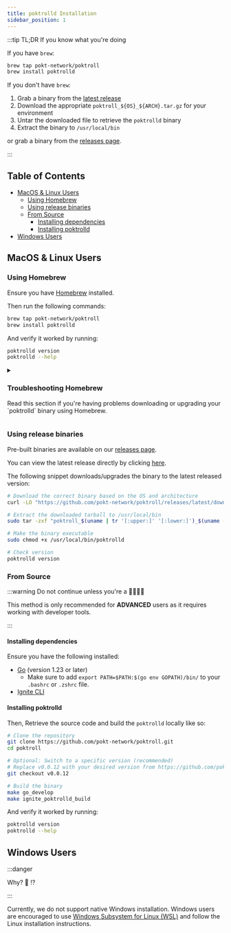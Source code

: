 ```yaml
---
title: poktrolld Installation
sidebar_position: 1
---
```


:::tip TL;DR If you know what you're doing

If you have `brew`:

```bash
brew tap pokt-network/poktroll
brew install poktrolld
```

If you don't have `brew`:

1. Grab a binary from the [latest release](https://github.com/pokt-network/poktroll/releases/latest)
2. Download the appropriate `poktroll_${OS}_${ARCH}.tar.gz` for your environment
3. Untar the downloaded file to retrieve the `poktrolld` binary
4. Extract the binary to `/usr/local/bin`

or grab a binary from the [releases page](https://github.com/pokt-network/poktroll/releases).

:::

## Table of Contents <!-- omit in toc -->

- [MacOS \& Linux Users](#macos--linux-users)
  - [Using Homebrew](#using-homebrew)
  - [Using release binaries](#using-release-binaries)
  - [From Source](#from-source)
    - [Installing dependencies](#installing-dependencies)
    - [Installing poktrolld](#installing-poktrolld)
- [Windows Users](#windows-users)

## MacOS & Linux Users

### Using Homebrew

Ensure you have [Homebrew](https://brew.sh/) installed.

Then run the following commands:

```bash
brew tap pokt-network/poktroll
brew install poktrolld
```

And verify it worked by running:

```bash
poktrolld version
poktrolld --help
```

<details>
<summary>
<h3>Troubleshooting Homebrew</h3>
<p>
Read this section if you're having problems downloading or upgrading your `poktrolld` binary using Homebrew.
</p>
</summary>

The source code for the Homebrew formula is available in the [homebrew-poktroll](https://github.com/pokt-network/homebrew-poktroll) repository.

If you encounter any issues, like being unable to install the latest version, you can try the following:

```bash
brew update
brew upgrade poktrolld
```

Or as a last resort, you can try the following:

```bash
brew tap --repair
brew untap pokt-network/poktroll
brew uninstall poktrolld
brew tap pokt-network/poktroll
brew install poktrolld
```

</details>

### Using release binaries

Pre-built binaries are available on our [releases page](https://github.com/pokt-network/poktroll/releases).

You can view the latest release directly by clicking [here](https://github.com/pokt-network/poktroll/releases/latest).

The following snippet downloads/upgrades the binary to the latest released version:

```bash
# Download the correct binary based on the OS and architecture
curl -LO "https://github.com/pokt-network/poktroll/releases/latest/download/poktroll_$(uname | tr '[:upper:]' '[:lower:]')_$(uname -m | sed 's/x86_64/amd64/;s/aarch64/arm64/').tar.gz"

# Extract the downloaded tarball to /usr/local/bin
sudo tar -zxf "poktroll_$(uname | tr '[:upper:]' '[:lower:]')_$(uname -m | sed 's/x86_64/amd64/;s/aarch64/arm64/').tar.gz" -C /usr/local/bin

# Make the binary executable
sudo chmod +x /usr/local/bin/poktrolld

# Check version
poktrolld version
```

### From Source

:::warning Do not continue unless you're a 🚀👨‍💻💎

This method is only recommended for **ADVANCED** users as it requires working with developer tools.

:::

#### Installing dependencies

Ensure you have the following installed:

- [Go](https://go.dev/doc/install) (version 1.23 or later)
  - Make sure to add `export PATH=$PATH:$(go env GOPATH)/bin/` to your `.bashrc` or `.zshrc` file.
- [Ignite CLI](https://docs.ignite.com/welcome/install)

#### Installing poktrolld

Then, Retrieve the source code and build the `poktrolld` locally like so:

```bash
# Clone the repository
git clone https://github.com/pokt-network/poktroll.git
cd poktroll

# Optional: Switch to a specific version (recommended)
# Replace v0.0.12 with your desired version from https://github.com/pokt-network/poktroll/releases
git checkout v0.0.12

# Build the binary
make go_develop
make ignite_poktrolld_build
```

And verify it worked by running:

```bash
poktrolld version
poktrolld --help
```

## Windows Users

:::danger

Why? 🥴 ⁉️

:::

Currently, we do not support native Windows installation. Windows users are encouraged
to use [Windows Subsystem for Linux (WSL)](https://docs.microsoft.com/en-us/windows/wsl/install)
and follow the Linux installation instructions.
